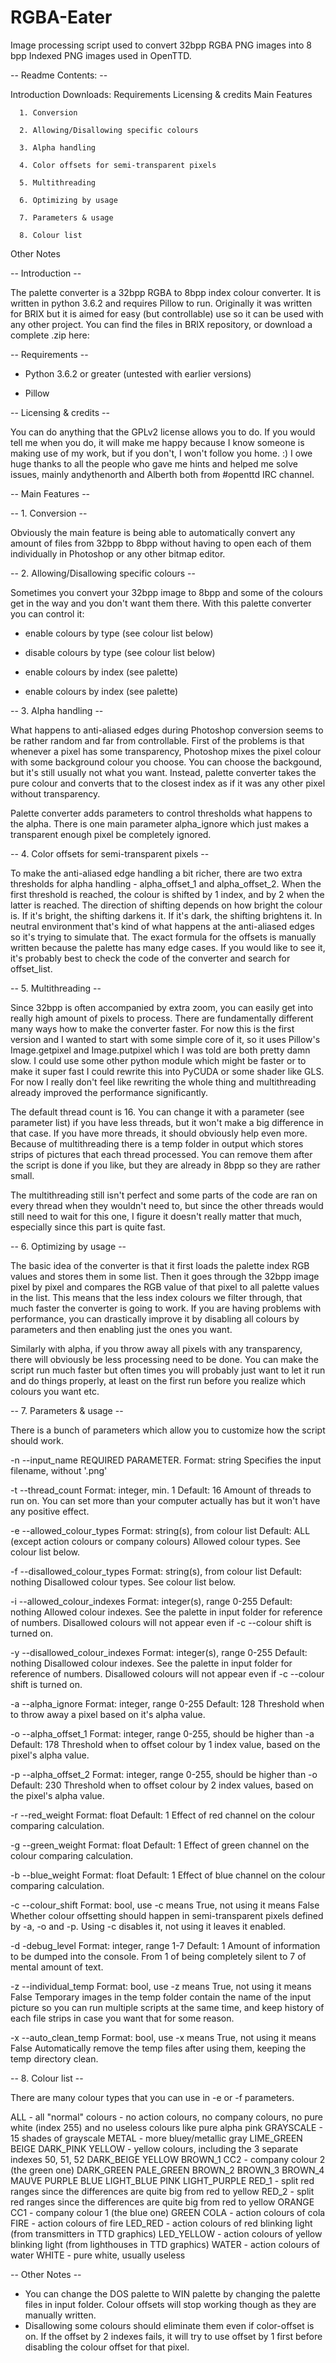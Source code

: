 # RGBA-Eater
Image processing script used to convert 32bpp RGBA PNG images into 8 bpp Indexed PNG images used in OpenTTD.

-- Readme Contents: --
  
  Introduction
  Downloads:
      Requirements
  Licensing & credits
  Main Features
  
      1. Conversion
      
      2. Allowing/Disallowing specific colours
      
      3. Alpha handling
      
      4. Color offsets for semi-transparent pixels
      
      5. Multithreading
      
      6. Optimizing by usage
      
      7. Parameters & usage
      
      8. Colour list
      
  Other Notes

-- Introduction --

The palette converter is a 32bpp RGBA to 8bpp index colour converter. It is written in python 3.6.2 and requires Pillow to run. Originally it was written for BRIX but it is aimed for easy (but controllable) use so it can be used with any other project. You can find the files in BRIX repository, or download a complete .zip here:

-- Requirements --

- Python 3.6.2 or greater (untested with earlier versions)

- Pillow

-- Licensing & credits --

You can do anything that the GPLv2 license allows you to do. If you would tell me when you do, it will make me happy because I know someone is making use of my work, but if you don't, I won't follow you home. :)
I owe huge thanks to all the people who gave me hints and helped me solve issues, mainly andythenorth and Alberth both from #openttd IRC channel.

-- Main Features --

-- 1. Conversion --

Obviously the main feature is being able to automatically convert any amount of files from 32bpp to 8bpp without having to open each of them individually in Photoshop or any other bitmap editor.

-- 2. Allowing/Disallowing specific colours --

Sometimes you convert your 32bpp image to 8bpp and some of the colours get in the way and you don't want them there. With this palette converter you can control it:

- enable colours by type (see colour list below)

- disable colours by type (see colour list below)

- enable colours by index (see palette)

- enable colours by index (see palette)


-- 3. Alpha handling --

What happens to anti-aliased edges during Photoshop conversion seems to be rather random and far from controllable. First of the problems is that whenever a pixel has some transparency, Photoshop mixes the pixel colour with some background colour you choose. You can choose the backgound, but it's still usually not what you want.
Instead, palette converter takes the pure colour and converts that to the closest index as if it was any other pixel without transparency.

Palette converter adds parameters to control thresholds what happens to the alpha. There is one main parameter alpha_ignore which just makes a transparent enough pixel be completely ignored.

-- 4. Color offsets for semi-transparent pixels --

To make the anti-aliased edge handling a bit richer, there are two extra thresholds for alpha handling - alpha_offset_1 and alpha_offset_2. When the first threshold is reached, the colour is shifted by 1 index, and by 2 when the latter is reached.
The direction of shifting depends on how bright the colour is. If it's bright, the shifting darkens it. If it's dark, the shifting brightens it. In neutral environment that's kind of what happens at the anti-aliased edges so it's trying to simulate that.
The exact formula for the offsets is manually written because the palette has many edge cases. If you would like to see it, it's probably best to check the code of the converter and search for offset_list.

-- 5. Multithreading --

Since 32bpp is often accompanied by extra zoom, you can easily get into really high amount of pixels to process. There are fundamentally different many ways how to make the converter faster. For now this is the first version and I wanted to start with some simple core of it, so it uses Pillow's Image.getpixel and Image.putpixel which I was told are both pretty damn slow. I could use some other python module which might be faster or to make it super fast I could rewrite this into PyCUDA or some shader like GLS. For now I really don't feel like rewriting the whole thing and multithreading already improved the performance significantly.

The default thread count is 16. You can change it with a parameter (see parameter list) if you have less threads, but it won't make a big difference in that case. If you have more threads, it should obviously help even more.
Because of multithreading there is a temp folder in output which stores strips of pictures that each thread processed. You can remove them after the script is done if you like, but they are already in 8bpp so they are rather small.

The multithreading still isn't perfect and some parts of the code are ran on every thread when they wouldn't need to, but since the other threads would still need to wait for this one, I figure it doesn't really matter that much, especially since this part is quite fast.

-- 6. Optimizing by usage --

The basic idea of the converter is that it first loads the palette index RGB values and stores them in some list. Then it goes through the 32bpp image pixel by pixel and compares the RGB value of that pixel to all palette values in the list.
This means that the less index colours we filter through, that much faster the converter is going to work. If you are having problems with performance, you can drastically improve it by disabling all colours by parameters and then enabling just the ones you want.

Similarly with alpha, if you throw away all pixels with any transparency, there will obviously be less processing need to be done.
You can make the script run much faster but often times you will probably just want to let it run and do things properly, at least on the first run before you realize which colours you want etc.

-- 7. Parameters & usage --

There is a bunch of parameters which allow you to customize how the script should work.

-n --input_name
REQUIRED PARAMETER.
Format: string
Specifies the input filename, without '.png'

-t --thread_count
Format: integer, min. 1
Default: 16
Amount of threads to run on. You can set more than your computer actually has but it won't have any positive effect.

-e --allowed_colour_types
Format: string(s), from colour list
Default: ALL (except action colours or company colours)
Allowed colour types. See colour list below.

-f --disallowed_colour_types
Format: string(s), from colour list
Default: nothing
Disallowed colour types. See colour list below.

-i --allowed_colour_indexes
Format: integer(s), range 0-255
Default: nothing
Allowed colour indexes. See the palette in input folder for reference of numbers. Disallowed colours will not appear even if -c --colour shift is turned on.

-y --disallowed_colour_indexes
Format: integer(s), range 0-255
Default: nothing
Disallowed colour indexes. See the palette in input folder for reference of numbers. Disallowed colours will not appear even if -c --colour shift is turned on.

-a --alpha_ignore
Format: integer, range 0-255
Default: 128
Threshold when to throw away a pixel based on it's  alpha value.

-o --alpha_offset_1
Format: integer, range 0-255, should be higher than -a
Default: 178
Threshold when to offset colour by 1 index value, based on the pixel's alpha value.

-p --alpha_offset_2
Format: integer, range 0-255, should be higher than -o
Default: 230
Threshold when to offset colour by 2 index values, based on the pixel's alpha value.

-r --red_weight
Format: float
Default: 1
Effect of red channel on the colour comparing calculation.

-g --green_weight
Format: float
Default: 1
Effect of green channel on the colour comparing calculation.

-b --blue_weight
Format: float
Default: 1
Effect of blue channel on the colour comparing calculation.

-c --colour_shift
Format: bool, use -c means True, not using it means False
Whether colour offsetting should happen in semi-transparent pixels defined by -a, -o and -p. Using -c disables it, not using it leaves it enabled.

-d -debug_level
Format: integer, range 1-7
Default: 1
Amount of information to be dumped into the console. From 1 of being completely silent to 7 of mental amount of text.

-z --individual_temp
Format: bool, use -z means True, not using it means False
Temporary images in the temp folder contain the name of the input picture so you can run multiple scripts at the same time, and keep history of each file strips in case you want that for some reason.

-x --auto_clean_temp
Format: bool, use -x means True, not using it means False
Automatically remove the temp files after using them, keeping the temp directory clean.

-- 8. Colour list --

There are many colour types that you can use in -e or -f parameters.

ALL - all "normal" colours - no action colours, no company colours, no pure white (index 255) and no useless colours like pure alpha pink
GRAYSCALE - 15 shades of grayscale
METAL - more bluey/metallic gray
LIME_GREEN
BEIGE
DARK_PINK
YELLOW - yellow colours, including the 3 separate indexes 50, 51, 52
DARK_BEIGE
YELLOW
BROWN_1
CC2 - company colour 2 (the green one)
DARK_GREEN
PALE_GREEN
BROWN_2
BROWN_3
BROWN_4
MAUVE
PURPLE
BLUE
LIGHT_BLUE
PINK
LIGHT_PURPLE
RED_1 - split red ranges since the differences are quite big from red to yellow
RED_2 - split red ranges since the differences are quite big from red to yellow
ORANGE
CC1 - company colour 1 (the blue one)
GREEN
COLA - action colours of cola
FIRE - action colours of fire
LED_RED - action colours of red blinking light (from transmitters in TTD graphics)
LED_YELLOW - action colours of yellow blinking light (from lighthouses in TTD graphics)
WATER - action colours of water
WHITE - pure white, usually useless

-- Other Notes --

- You can change the DOS palette to WIN palette by changing the palette files in input folder. Colour offsets will stop working though as they are manually written.
- Disallowing some colours should eliminate them even if color-offset is on. If the offset by 2 indexes fails, it will try to use offset by 1 first before disabling the colour offset for that pixel.
